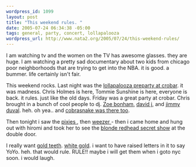 ```yaml
--- 
wordpress_id: 1099
layout: post
title: "This weekend rules. "
date: 2005-07-24 06:34:38 -05:00
tags: general, party, concert, lollapalooza
wordpress_url: http://www.nata2.org/2005/07/24/this-weekend-rules/
---
```

I am watching tv and the women on the TV has awesome glasses. they are huge. I am watching a pretty sad documentary about two kids from chicago poor neighborhoods that are trying to get into the NBA. it is good. a bummer. life certainly isn't fair.

This weekend rocks. 
Last night was the <a href="http://nata2.info/?path=pictures%2Fevents%2F2005%3A07%3A22_lollapalooza_preparty">lollapalooza preparty at crobar</a>. it was madness. Chris Holmes is here, Tommie Sunshine is here,  everyone is back. it rules. just like the old days. Friday was a great party at crobar. Chris brought in a bunch of cool people to dj. <a href="http://images.google.com/images?q=%22Zoe%20bonham%22&hl=en&hs=cIc&lr=&client=firefox-a&rls=org.mozilla:en-US:official&sa=N&tab=wi">Zoe bonham</a>, <a href="http://www.davidjonline.com">david j</a>, and <a href="http://imdb.com/name/nm0001166/">jimmy duval</a>. heh. oh yea.. and <a href="http://thecobrasnake.com/partyphotos/voxcrobarvox/index.html">cobrasnake was there too</a>. 

Then tonight i saw the <a href="http://nata2.info/?path=pictures%2Fevents%2F2005%3A07%3A23_lollapalooza_party&img=IMG_4250.jpg">pixies </a>, then <a href="http://nata2.info/?path=pictures%2Fevents%2F2005%3A07%3A23_lollapalooza_party&img=IMG_4257.jpg">weezer </a>- then i came home and hung out with hiromi and took her to see the <a href="http://nata2.info/?path=pictures%2Fevents%2F2005%3A07%3A23_lollapalooza_party&img=IMG_4266.jpg">blonde redhead secret show</a> at the double door. 

I really want <a href="http://www.triplexgoldteeth.com/">gold teeth</a>. <a href="http://www.goldteethny.com/">white gold</a>. i want to have raised letters in it to say YoYo. heh. that would rule. RULE!! maybe i will get them when i goto nyc soon. i would laugh. 
